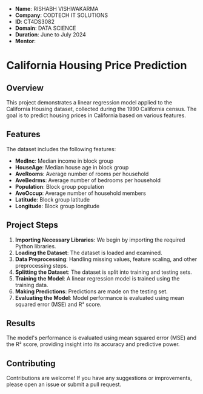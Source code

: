 
- **Name**: RISHABH VISHWAKARMA
- **Company**: CODTECH IT SOLUTIONS
- **ID**: CT4DS3082
- **Domain**: DATA SCIENCE
- **Duration**: June to July 2024
- **Mentor**: 

# California Housing Price Prediction

## Overview

This project demonstrates a linear regression model applied to the California Housing dataset, collected during the 1990 California census. The goal is to predict housing prices in California based on various features.

## Features

The dataset includes the following features:
- **MedInc**: Median income in block group
- **HouseAge**: Median house age in block group
- **AveRooms**: Average number of rooms per household
- **AveBedrms**: Average number of bedrooms per household
- **Population**: Block group population
- **AveOccup**: Average number of household members
- **Latitude**: Block group latitude
- **Longitude**: Block group longitude

## Project Steps

1. **Importing Necessary Libraries**: We begin by importing the required Python libraries.
2. **Loading the Dataset**: The dataset is loaded and examined.
3. **Data Preprocessing**: Handling missing values, feature scaling, and other preprocessing steps.
4. **Splitting the Dataset**: The dataset is split into training and testing sets.
5. **Training the Model**: A linear regression model is trained using the training data.
6. **Making Predictions**: Predictions are made on the testing set.
7. **Evaluating the Model**: Model performance is evaluated using mean squared error (MSE) and R² score.


## Results

The model's performance is evaluated using mean squared error (MSE) and the R² score, providing insight into its accuracy and predictive power.

## Contributing

Contributions are welcome! If you have any suggestions or improvements, please open an issue or submit a pull request.




